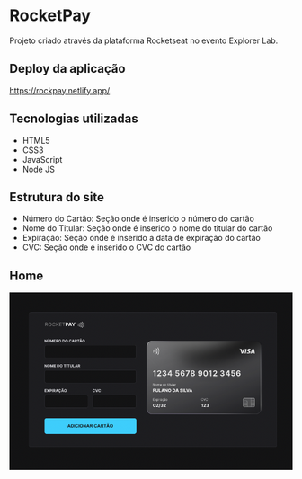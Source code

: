 # RocketPay
Projeto criado através da plataforma Rocketseat no evento Explorer Lab.

## Deploy da aplicação
https://rockpay.netlify.app/

## Tecnologias utilizadas
+ HTML5
+ CSS3
+ JavaScript
+ Node JS

## Estrutura do site
+ Número do Cartão: Seção onde é inserido o número do cartão
+ Nome do Titular: Seção onde é inserido o nome do titular do cartão
+ Expiração: Seção onde é inserido a data de expiração do cartão
+ CVC: Seção onde é inserido o CVC do cartão

## Home

<img src=".github/project.png">
